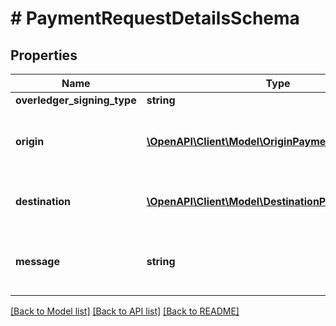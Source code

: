 # # PaymentRequestDetailsSchema

## Properties

Name | Type | Description | Notes
------------ | ------------- | ------------- | -------------
**overledger_signing_type** | **string** |  | [optional]
**origin** | [**\OpenAPI\Client\Model\OriginPaymentSchema[]**](OriginPaymentSchema.md) | Where is this transaction coming from | [optional]
**destination** | [**\OpenAPI\Client\Model\DestinationPaymentSchema[]**](DestinationPaymentSchema.md) | The Destination of this transaction | [optional]
**message** | **string** | Any text-based element of the data payload | [optional]

[[Back to Model list]](../../README.md#models) [[Back to API list]](../../README.md#endpoints) [[Back to README]](../../README.md)
